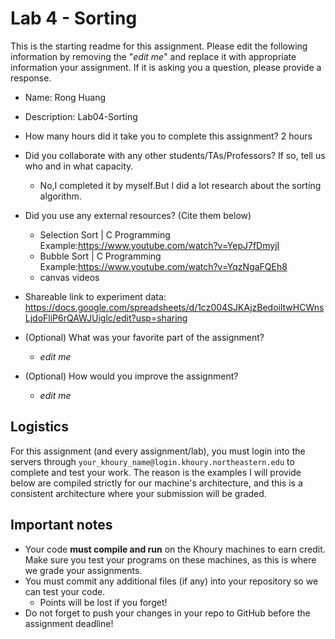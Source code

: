 # Lab 4 - Sorting

This is the starting readme for this assignment.  Please edit the following 
information by removing the "*edit me*" and replace it with appropriate 
information your assignment. If it is asking you a question, please provide 
a response.

- Name: Rong Huang

- Description: Lab04-Sorting

- How many hours did it take you to complete this assignment? 2 hours

- Did you collaborate with any other students/TAs/Professors? If so, tell 
  us who and in what capacity.
  - No,I completed it by myself.But I did a lot research about the sorting algorithm.

- Did you use any external resources? (Cite them below)
  - Selection Sort | C Programming Example:https://www.youtube.com/watch?v=YepJ7fDmyjI
  - Bubble Sort | C Programming Example:https://www.youtube.com/watch?v=YqzNgaFQEh8
  - canvas videos

- Shareable link to experiment data: https://docs.google.com/spreadsheets/d/1cz004SJKAjzBedoiltwHCWnsLjdoFliP6rQAWJUiglc/edit?usp=sharing

- (Optional) What was your favorite part of the assignment? 

  - *edit me*

- (Optional) How would you improve the assignment? 
  - *edit me*

## Logistics

For this assignment (and every assignment/lab), you must login into the 
servers through `your_khoury_name@login.khoury.northeastern.edu` to complete 
and test your work. The reason is the examples I will provide below are 
compiled strictly for our machine's architecture, and this is a consistent 
architecture where your submission will be graded.

## Important notes

* Your code **must compile and run** on the Khoury machines to earn credit. 
  Make sure you test your programs on these machines, as this is where we 
  grade your assignments.
* You must commit any additional files (if any) into your repository so we 
  can test your code.
  * Points will be lost if you forget!
* Do not forget to push your changes in your repo to GitHub before the 
  assignment deadline!

